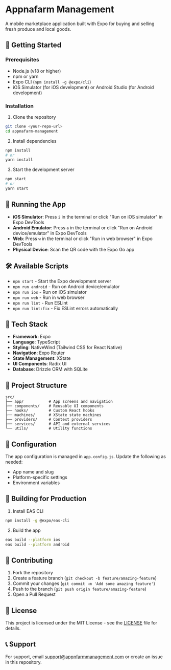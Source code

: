 # Appnafarm Management

A mobile marketplace application built with Expo for buying and selling fresh produce and local goods.

## 🚀 Getting Started

### Prerequisites

- Node.js (v18 or higher)
- npm or yarn
- Expo CLI (`npm install -g @expo/cli`)
- iOS Simulator (for iOS development) or Android Studio (for Android development)

### Installation

1. Clone the repository

```bash
git clone <your-repo-url>
cd appnafarm-management
```

2. Install dependencies

```bash
npm install
# or
yarn install
```

3. Start the development server

```bash
npm start
# or
yarn start
```

## 📱 Running the App

- **iOS Simulator**: Press `i` in the terminal or click "Run on iOS simulator" in Expo DevTools
- **Android Emulator**: Press `a` in the terminal or click "Run on Android device/emulator" in Expo DevTools
- **Web**: Press `w` in the terminal or click "Run in web browser" in Expo DevTools
- **Physical Device**: Scan the QR code with the Expo Go app

## 🛠️ Available Scripts

- `npm start` - Start the Expo development server
- `npm run android` - Run on Android device/emulator
- `npm run ios` - Run on iOS simulator
- `npm run web` - Run in web browser
- `npm run lint` - Run ESLint
- `npm run lint:fix` - Fix ESLint errors automatically

## 📱 Tech Stack

- **Framework**: Expo
- **Language**: TypeScript
- **Styling**: NativeWind (Tailwind CSS for React Native)
- **Navigation**: Expo Router
- **State Management**: XState
- **UI Components**: Radix UI
- **Database**: Drizzle ORM with SQLite

## 📁 Project Structure

```
src/
├── app/           # App screens and navigation
├── components/    # Reusable UI components
├── hooks/         # Custom React hooks
├── machines/      # XState state machines
├── providers/     # Context providers
├── services/      # API and external services
└── utils/         # Utility functions
```

## 🔧 Configuration

The app configuration is managed in `app.config.js`. Update the following as needed:

- App name and slug
- Platform-specific settings
- Environment variables

## 📱 Building for Production

1. Install EAS CLI

```bash
npm install -g @expo/eas-cli
```

2. Build the app

```bash
eas build --platform ios
eas build --platform android
```

## 🤝 Contributing

1. Fork the repository
2. Create a feature branch (`git checkout -b feature/amazing-feature`)
3. Commit your changes (`git commit -m 'Add some amazing feature'`)
4. Push to the branch (`git push origin feature/amazing-feature`)
5. Open a Pull Request

## 📄 License

This project is licensed under the MIT License - see the [LICENSE](LICENSE) file for details.

## 📞 Support

For support, email support@appnfarmmanagement.com or create an issue in this repository.
